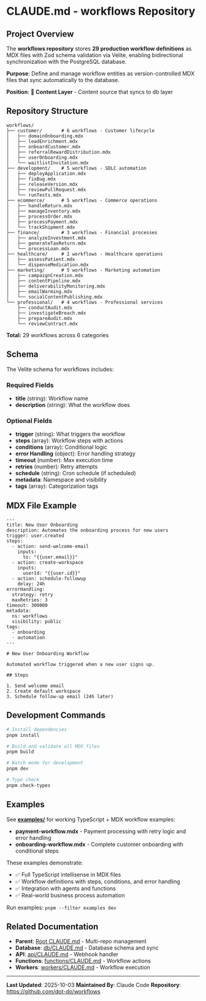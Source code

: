 # CLAUDE.md - workflows Repository

## Project Overview

The **workflows repository** stores **29 production workflow definitions** as MDX files with Zod schema validation via Velite, enabling bidirectional synchronization with the PostgreSQL database.

**Purpose**: Define and manage workflow entities as version-controlled MDX files that sync automatically to the database.

**Position**: 📝 **Content Layer** - Content source that syncs to db layer

## Repository Structure

```
workflows/
├── customer/       # 6 workflows - Customer lifecycle
│   ├── domainOnboarding.mdx
│   ├── leadEnrichment.mdx
│   ├── onboardCustomer.mdx
│   ├── referralRewardDistribution.mdx
│   ├── userOnboarding.mdx
│   └── waitlistInvitation.mdx
├── development/    # 5 workflows - SDLC automation
│   ├── deployApplication.mdx
│   ├── fixBug.mdx
│   ├── releaseVersion.mdx
│   ├── reviewPullRequest.mdx
│   └── runTests.mdx
├── ecommerce/      # 5 workflows - Commerce operations
│   ├── handleReturn.mdx
│   ├── manageInventory.mdx
│   ├── processOrder.mdx
│   ├── processPayment.mdx
│   └── trackShipment.mdx
├── finance/        # 3 workflows - Financial processes
│   ├── analyzeInvestment.mdx
│   ├── generateTaxReturn.mdx
│   └── processLoan.mdx
├── healthcare/     # 2 workflows - Healthcare operations
│   ├── assessPatient.mdx
│   └── dispenseMedication.mdx
├── marketing/      # 5 workflows - Marketing automation
│   ├── campaignCreation.mdx
│   ├── contentPipeline.mdx
│   ├── deliverabilityMonitoring.mdx
│   ├── emailWarming.mdx
│   └── socialContentPublishing.mdx
└── professional/   # 4 workflows - Professional services
    ├── conductAudit.mdx
    ├── investigateBreach.mdx
    ├── prepareAudit.mdx
    └── reviewContract.mdx
```

**Total:** 29 workflows across 6 categories

## Schema

The Velite schema for workflows includes:

### Required Fields
- **title** (string): Workflow name
- **description** (string): What the workflow does

### Optional Fields
- **trigger** (string): What triggers the workflow
- **steps** (array): Workflow steps with actions
- **conditions** (array): Conditional logic
- **error Handling** (object): Error handling strategy
- **timeout** (number): Max execution time
- **retries** (number): Retry attempts
- **schedule** (string): Cron schedule (if scheduled)
- **metadata**: Namespace and visibility
- **tags** (array): Categorization tags

## MDX File Example

```mdx
---
title: New User Onboarding
description: Automates the onboarding process for new users
trigger: user.created
steps:
  - action: send-welcome-email
    inputs:
      to: "{{user.email}}"
  - action: create-workspace
    inputs:
      userId: "{{user.id}}"
  - action: schedule-followup
    delay: 24h
errorHandling:
  strategy: retry
  maxRetries: 3
timeout: 300000
metadata:
  ns: workflows
  visibility: public
tags:
  - onboarding
  - automation
---

# New User Onboarding Workflow

Automated workflow triggered when a new user signs up.

## Steps

1. Send welcome email
2. Create default workspace
3. Schedule follow-up email (24h later)
```

## Development Commands

```bash
# Install dependencies
pnpm install

# Build and validate all MDX files
pnpm build

# Watch mode for development
pnpm dev

# Type check
pnpm check-types
```

## Examples

See **[examples/](../examples/)** for working TypeScript + MDX workflow examples:

- **payment-workflow.mdx** - Payment processing with retry logic and error handling
- **onboarding-workflow.mdx** - Complete customer onboarding with conditional steps

These examples demonstrate:
- ✅ Full TypeScript intellisense in MDX files
- ✅ Workflow definitions with steps, conditions, and error handling
- ✅ Integration with agents and functions
- ✅ Real-world business process automation

Run examples: `pnpm --filter examples dev`

## Related Documentation

- **Parent**: [Root CLAUDE.md](../CLAUDE.md) - Multi-repo management
- **Database**: [db/CLAUDE.md](../db/CLAUDE.md) - Database schema and sync
- **API**: [api/CLAUDE.md](../api/CLAUDE.md) - Webhook handler
- **Functions**: [functions/CLAUDE.md](../functions/CLAUDE.md) - Workflow actions
- **Workers**: [workers/CLAUDE.md](../workers/CLAUDE.md) - Workflow execution

---

**Last Updated**: 2025-10-03
**Maintained By**: Claude Code
**Repository**: https://github.com/dot-do/workflows
